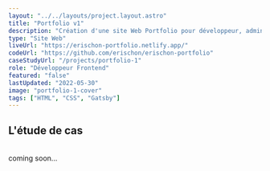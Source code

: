 ```yaml
---
layout: "../../layouts/project.layout.astro"
title: "Portfolio v1"
description: "Création d'une site Web Portfolio pour développeur, administrable simplement."
type: "Site Web"
liveUrl: "https://erischon-portfolio.netlify.app/"
codeUrl: "https://github.com/erischon/erischon-portfolio"
caseStudyUrl: "/projects/portfolio-1"
role: "Développeur Frontend"
featured: "false"
lastUpdated: "2022-05-30"
image: "portfolio-1-cover"
tags: ["HTML", "CSS", "Gatsby"]
---
```


## L'étude de cas
  <br/>
coming soon...